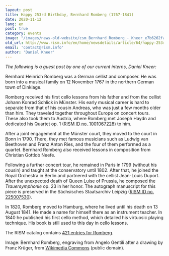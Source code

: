 ```yaml
---
layout: post
title: Happy 253rd Birthday, Bernhard Romberg (1767-1841)
date: 2020-11-12
lang: en
post: true
category: events
image: "/images/news-old-website/csm_Bernhard_Romberg_-_Kneer_e7b6262fa2.jpg"
old_url: http://www.rism.info/en/home/newsdetails/article/64/happy-253rd-birthday-bernhard-romberg-1767-1841.html
email: 'contact@rism.info'
author: 'Daniel Kneer'
---
```


_The following is a guest post by one of our current interns, Daniel Kneer:&nbsp;_   
  
Bernhard Heinrich Romberg was a German cellist and composer. He was born into a musical family on 12 November 1767 in the northern German town of Dinklage.   
  
Romberg received his first cello lessons from his father and from the cellist Johann Konrad Schlick in Münster. His early musical career is hard to separate from that of his cousin Andreas, who was just a few months older than him. They traveled together throughout Europe on concert tours. These also took them to Austria, where Romberg met Joseph Haydn and dedicated his Quartet op. 1 ([RISM ID no. 1001067228](https://opac.rism.info/search?id=1001067228&View=rism "Opens external link in new window")) to him.   
  
After a joint engagement at the Münster court, they moved to the court in Bonn in 1790. There, they met famous musicians such as Ludwig van Beethoven and Franz Anton Ries, and the four of them performed as a quartet. Bernhard Romberg also received lessons in composition from Christian Gottlob Neefe.   
  
Following a further concert tour, he remained in Paris in 1799 (without his cousin) and taught at the conservatory until 1802. After that, he joined the Royal Orchestra in Berlin and partnered with the cellist Jean-Louis Duport. After the unexpected death of Queen Luise of Prussia, he composed the _Trauersymphonie_ op. 23 in her honor. The autograph manuscript for this piece is preserved in the Sächsisches Staatsarchiv Leipzig ([RISM ID no. 225007530](https://opac.rism.info/search?id=225007530&View=rism "Opens external link in new window")).   
  
In 1820, Romberg moved to Hamburg, where he lived until his death on 13 August 1841. He made a name for himself there as an instrument teacher. In 1840 he published his first cello method, which detailed his virtuosic playing technique. His book is still used to this day in cello lessons.&nbsp;   
  
The RISM catalog contains [421 entries for Romberg](https://opac.rism.info/metaopac/search?View=rism&author=Romberg+Bernhard+Heinrich "Opens external link in new window").&nbsp;   
  
  
  
Image: Bernhard Romberg, engraving from Angelo Gentili after a drawing by Franz Krüger, from [Wikimedia Commons](https://commons.wikimedia.org/wiki/File:Bernhard_Romberg,_Angelo_Gentili_Stich_nach_Zeichnung_von_Franz_Kr%C3%BCger.jpg "Opens external link in new window") (public domain).

&nbsp;

&nbsp;

